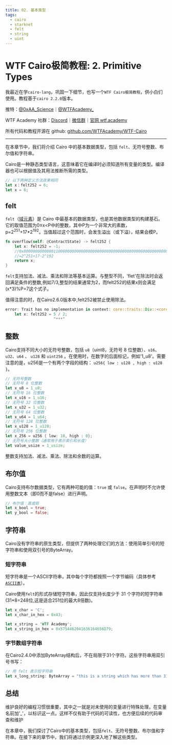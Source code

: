 ```yaml
---
title: 02. 基本类型
tags:
  - cairo
  - starknet
  - felt
  - string
  - uint
---
```


# WTF Cairo极简教程: 2. Primitive Types

我最近在学`cairo-lang`，巩固一下细节，也写一个`WTF Cairo极简教程`，供小白们使用。教程基于`cairo 2.2.0`版本。

推特：[@0xAA_Science](https://twitter.com/0xAA_Science)｜[@WTFAcademy_](https://twitter.com/WTFAcademy_)

WTF Academy 社群：[Discord](https://discord.gg/5akcruXrsk)｜[微信群](https://docs.google.com/forms/d/e/1FAIpQLSe4KGT8Sh6sJ7hedQRuIYirOoZK_85miz3dw7vA1-YjodgJ-A/viewform?usp=sf_link)｜[官网 wtf.academy](https://wtf.academy)

所有代码和教程开源在 github: [github.com/WTFAcademy/WTF-Cairo](https://github.com/WTFAcademy/WTF-Cairo)

---

在本章节中，我们将介绍 Cairo 中的基本数据类型，包括 `felt`、无符号整数、布尔值和字符串。

Cairo是一种静态类型语言，这意味着它在编译时必须知道所有变量的类型。编译器也可以根据值及其用法推断所需的类型。

```rust
// 以下两种定义方法效果相同
let x：felt252 = 6;
let x = 6;
```

## felt

`felt`（[域元素](https://en.wikipedia.org/wiki/Field_(mathematics))）是 Cairo 中最基本的数据类型，也是其他数据类型的构建基石。它的取值范围为0&le;x&lt;P中的整数，其中P为一个非常大的素数，p=2<sup>251</sup>+17*2<sup>192</sup>。当值超过这个范围时，会发生溢出（或下溢），结果会模P。

```rust
fn overflow(self: @ContractState) -> felt252 {
    let x: felt252 = -1;
    //0x800000000000011000000000000000000000000000000000000000000000000
    //=2^251+17⋅2^192
    return x;
}
```

`felt`支持加法、减法、乘法和除法等基本运算。与整型不同，'flet'在除法时会返回满足条件的整数,例如7/3,整型的结果通常为2，而felt252的结果x则会满足(x*3)%P=7这个式子。

值得注意的时，在Cairo2.6.0版本中,felt252被禁止使用除法。

```rust
error: Trait has no implementation in context: core::traits::Div::<core::felt252>
    let x: felt252 = 5 / 2;
                     ^***^
```

## 整数

Cairo支持不同大小的无符号整数，包括 `u8`（uint8，无符号 8 位整数）、`u16`、`u32`、`u64` 、 `u128` 和 `uint256` 。在使用时，在数字的后面标记，例如'1_u8'。需要注意的是，u256是一个有两个字段的结构： `u256{ low : u128 , high : u128 }`。

```rust
// 无符号整数
// 无符号 8 位整数
let x_u8 = 1_u8;
// 无符号 16 位整数
let x_u16 = 1_u16;
// 无符号 32 位整数
let x_u32 = 1_u32;
// 无符号 64 位整数
let x_u64 = 1_u64;
// 无符号 128 位整数
let x_u128 = 1_u128;
// 无符号 256 位整数
let x_256 = u256 { low: 10, high : 0};
// 无符号大小整数（通常用于表示索引和长度）
let value_usize = 1_usize;
```

整数支持加法、减法、乘法、除法和余数的运算。

## 布尔值

Cairo支持布尔数据类型，它有两种可能的值：`true` 或 `false`。在声明时不允许使用整数文本（即0而不是false）进行声明。

```rust
// 布尔值：真或假
let x_bool = true;
let y_bool = false;
```


## 字符串

Cairo没有字符串的原生类型，但提供了两种处理它们的方法：使用简单引号的短字符串和使用双引号的ByteArray。

### 短字符串

短字符串是一个ASCII字符串，其中每个字符都按照一个字节编码（具体参考[`ASCII表`](https://www.asciitable.com/)）。

Cairo使用`felt`的形式存储短字符串，因此仅支持长度少于 31 个字符的短字符串(31*8=248位,这是适合251位的最大8倍数)。

```rust
let x_char = 'C';
let x_char_in_hex = 0x43;

let x_string = 'WTF Academy';
let x_string_in_hex = 0x5754462041636164656D79;
```

### 字节数组字符串

在Cairo2.4.0中添加ByteArray结构后，不在局限于31个字符。这些字符串用双引号书写：

```rust
// 用 felt 表示短字符串
let x_long_string: ByteArray = "this is a string which has more than 31 characters";
```

## 总结

维护良好的编程习惯很重要，其中之一就是对未使用的变量进行特殊处理，在变量名前加'_'，以标识这一点。这样不仅有助于代码的可读性，也方便后续的代码审查和维护

在本章中，我们探讨了Cairo中的基本类型，包括`felt`、无符号整数、布尔值和字符串。在接下来的章节中，我们将通过示例更深入地了解这些类型。

